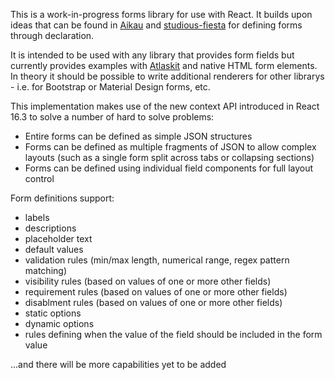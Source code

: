 This is a work-in-progress forms library for use with React. It builds upon ideas that can be found in [Aikau](https://github.com/Alfresco/Aikau) and [studious-fiesta](https://github.com/draperd/studious-fiesta) for defining forms through declaration. 

It is intended to be used with any library that provides form fields but currently provides examples with [Atlaskit](https://atlaskit.atlassian.com/) and native HTML form elements. In theory it should be possible to write additional renderers for other librarys - i.e. for Bootstrap or Material Design forms, etc. 

This implementation makes use of the new context API introduced in React 16.3 to solve a number of hard to solve problems:

* Entire forms can be defined as simple JSON structures
* Forms can be defined as multiple fragments of JSON to allow complex layouts (such as a single form split across tabs or collapsing sections)
* Forms can be defined using individual field components for full layout control

Form definitions support:
* labels
* descriptions
* placeholder text
* default values
* validation rules (min/max length, numerical range, regex pattern matching)
* visibility rules (based on values of one or more other fields)
* requirement rules (based on values of one or more other fields)
* disablment rules (based on values of one or more other fields)
* static options
* dynamic options
* rules defining when the value of the field should be included in the form value

...and there will be more capabilities yet to be added

